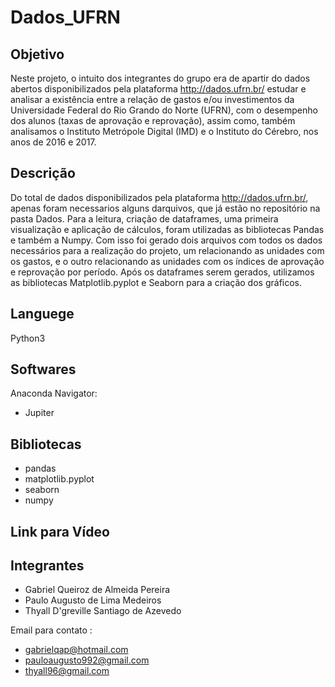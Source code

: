 # Dados_UFRN

## Objetivo

Neste projeto, o intuito dos integrantes do grupo era de apartir do dados abertos disponibilizados pela plataforma <http://dados.ufrn.br/>
estudar e analisar a existência entre a relação de gastos e/ou investimentos da Universidade Federal do Rio Grando do Norte (UFRN), com o desempenho dos alunos (taxas de aprovação e reprovação), assim como, também analisamos o Instituto Metrópole Digital (IMD) e o Instituto do Cérebro, nos anos de 2016 e 2017.

## Descrição

Do total de dados disponibilizados pela plataforma <http://dados.ufrn.br/>, apenas foram necessarios alguns darquivos, que já estão no repositório na pasta Dados. Para a leitura, criação de dataframes, uma primeira visualização e aplicação de cálculos, foram utilizadas as bibliotecas Pandas e também a Numpy. Com isso foi gerado dois arquivos com todos os dados necessários para a realização do projeto, um  relacionando as unidades com os gastos, e o outro relacionando as unidades com os índices de aprovação e reprovação por período. Após os dataframes serem gerados, utilizamos as bibliotecas Matplotlib.pyplot e Seaborn para a criação dos gráficos.

## Languege
Python3

## Softwares
Anaconda Navigator:
- Jupiter
  
## Bibliotecas
- pandas 
- matplotlib.pyplot 
- seaborn 
- numpy 

## Link para Vídeo

## Integrantes
- Gabriel Queiroz de Almeida Pereira        
- Paulo Augusto de Lima Medeiros
- Thyall D'greville Santiago de Azevedo

Email para contato :
- gabrielqap@hotmail.com
- pauloaugusto992@gmail.com
- thyall96@gmail.com


